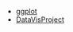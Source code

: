 - [ggplot](https://www.ling.upenn.edu/~joseff/avml2012/)
- [DataVisProject](https://datavizproject.com/)